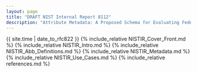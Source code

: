 ```yaml
---
layout: page
title: "DRAFT NIST Internal Report 8112"
description: "Attribute Metadata: A Proposed Schema for Evaluating Federated Attributes"
---
```


{{ site.time | date_to_rfc822 }}
{% include_relative NISTIR_Cover_Front.md %}
{% include_relative NISTIR_Intro.md %}
{% include_relative NISTIR_Abb_Definitions.md %}
{% include_relative NISTIR_Metadata.md %}
{% include_relative NISTIR_Use_Cases.md %}
{% include_relative references.md %}
